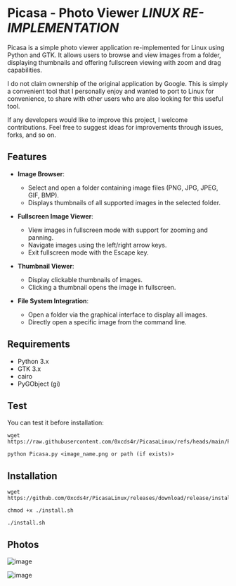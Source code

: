 # Picasa - Photo Viewer _**LINUX RE-IMPLEMENTATION**_

Picasa is a simple photo viewer application re-implemented for Linux using Python and GTK. It allows users to browse and view images from a folder, displaying thumbnails and offering fullscreen viewing with zoom and drag capabilities.

I do not claim ownership of the original application by Google. This is simply a convenient tool that I personally enjoy and wanted to port to Linux for convenience, to share with other users who are also looking for this useful tool.

If any developers would like to improve this project, I welcome contributions. Feel free to suggest ideas for improvements through issues, forks, and so on.

## Features

- **Image Browser**: 
  - Select and open a folder containing image files (PNG, JPG, JPEG, GIF, BMP).
  - Displays thumbnails of all supported images in the selected folder.

- **Fullscreen Image Viewer**:
  - View images in fullscreen mode with support for zooming and panning.
  - Navigate images using the left/right arrow keys.
  - Exit fullscreen mode with the Escape key.

- **Thumbnail Viewer**:
  - Display clickable thumbnails of images.
  - Clicking a thumbnail opens the image in fullscreen.

- **File System Integration**:
  - Open a folder via the graphical interface to display all images.
  - Directly open a specific image from the command line.

## Requirements

- Python 3.x
- GTK 3.x
- cairo
- PyGObject (gi)

## Test

You can test it before installation:
```
wget https://raw.githubusercontent.com/0xcds4r/PicasaLinux/refs/heads/main/Picasa.py
```

```
python Picasa.py <image_name.png or path (if exists)>
```

## Installation
```
wget https://github.com/0xcds4r/PicasaLinux/releases/download/release/install.sh
```

```
chmod +x ./install.sh
```

```
./install.sh
```

## Photos
![image](https://github.com/user-attachments/assets/88e8046d-8bdd-4394-ba2f-ee13c1d98409)

![image](https://github.com/user-attachments/assets/f2cae6ce-0995-4092-a015-b11194d2cb4b)
